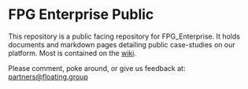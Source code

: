 # FPG Enterprise Public

This repository is a public facing repository for FPG_Enterprise. It holds documents and markdown pages detailing public case-studies on our platform. Most is contained on the [wiki](https://github.com/iguanaus/fpg_enterprise_public/wiki).

Please comment, poke around, or give us feedback at: partners@floating.group



